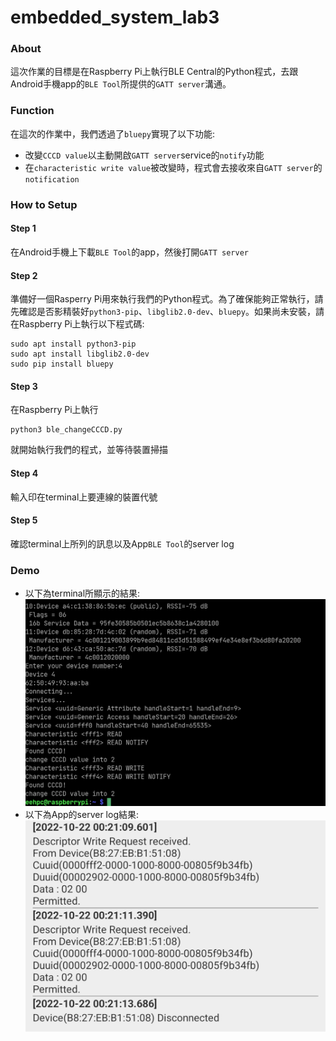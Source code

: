 # embedded_system_lab3

### About

這次作業的目標是在Raspberry Pi上執行BLE Central的Python程式，去跟Android手機app的`BLE Tool`所提供的`GATT server`溝通。

### Function

在這次的作業中，我們透過了`bluepy`實現了以下功能:
* 改變`CCCD value`以主動開啟`GATT server`service的`notify`功能
* 在`characteristic write value`被改變時，程式會去接收來自`GATT server`的`notification`

### How to Setup

#### Step 1
在Android手機上下載`BLE Tool`的app，然後打開`GATT server`

#### Step 2
準備好一個Rasperry Pi用來執行我們的Python程式。為了確保能夠正常執行，請先確認是否影精裝好`python3-pip`、`libglib2.0-dev`、`bluepy`。如果尚未安裝，請在Raspberry Pi上執行以下程式碼:
```
sudo apt install python3-pip
sudo apt install libglib2.0-dev
sudo pip install bluepy
```

#### Step 3
在Raspberry Pi上執行
```
python3 ble_changeCCCD.py
```
就開始執行我們的程式，並等待裝置掃描

#### Step 4
輸入印在terminal上要連線的裝置代號

#### Step 5
確認terminal上所列的訊息以及App`BLE Tool`的server log

### Demo

* 以下為terminal所顯示的結果:
![image](https://github.com/chiyuanhsiao/embedded_system_lab3/blob/main/screenshot/script_output.png)
* 以下為App的server log結果:
![image](https://github.com/chiyuanhsiao/embedded_system_lab3/blob/main/screenshot/server_logjpg)
